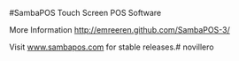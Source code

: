 #SambaPOS Touch Screen POS Software

More Information
http://emreeren.github.com/SambaPOS-3/

Visit www.sambapos.com for stable releases.# novillero
